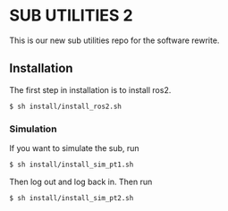 # SUB UTILITIES 2

This is our new sub utilities repo for the software rewrite.

## Installation
The first step in installation is to install ros2.

```$ sh install/install_ros2.sh```

### Simulation
If you want to simulate the sub, run
```sh
$ sh install/install_sim_pt1.sh
```
Then log out and log back in.
Then run
```sh
$ sh install/install_sim_pt2.sh
```